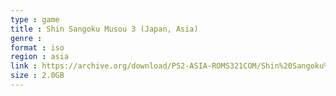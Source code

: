 ```yaml
---
type : game
title : Shin Sangoku Musou 3 (Japan, Asia)
genre : 
format : iso
region : asia
link : https://archive.org/download/PS2-ASIA-ROMS321COM/Shin%20Sangoku%20Musou%203%20%28Japan%2C%20Asia%29.7z
size : 2.0GB
---
```

